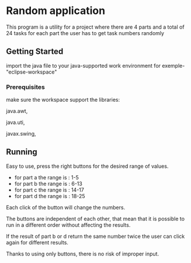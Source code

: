 # Random application

This program is a utility for a project where there are 4 parts and a total of 24 tasks for each part the user has to get task numbers randomly

## Getting Started

import the java file to your java-supported work environment 
for exemple- "eclipse-workspace"


### Prerequisites

make sure the workspace support the libraries: 

java.awt,

java.uti,

javax.swing,



## Running 

Easy to use, press the right buttons for the desired range of values.

* for part a the range is : 1-5
* for part b the range is : 6-13
* for part c the range is : 14-17
* for part d the range is : 18-25

Each click of the button will change the numbers.

The buttons are independent of each other, that mean that it is possible to run in a different order without affecting the results.

If the result of part b or d return the same number twice the user can click again for different results.

Thanks to using only buttons, there is no risk of improper input.







